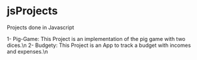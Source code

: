 # jsProjects
Projects done in Javascript

1- Pig-Game: This Project is an implementation of the pig game with two dices.\n
2- Budgety: This Project is an App to track a budget with incomes and expenses.\n


